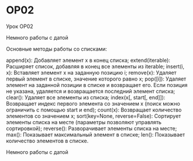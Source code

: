# OP02
 Урок OP02

Немного работы с датой

Основные методы работы со списками:

append(x): Добавляет элемент х в конец списка;
extend(iterable): Расширяет список, добавляя в конец все элементы из iterable;
insert(i, x): Вставляет элемент х на заданную позицию і;
remove(x): Удаляет первый элемент в списке, значение которого равно х;
pop([i]): Удаляет элемент на заданной позиции в списке и возвращает его. Если позиция не указана, удаляется и возвращается последний элемент списка;
clear(): Удаляет все элементы из списка;
index(x[, start[, end]]): Возвращает индекс первого элемента со значением х (поиск можно ограничить с помощью start и end);
count(x): Возвращает количество элементов со значением х;
sort(key=None, reverse=False): Сортирует элементы списка на месте (параметры позволяют управлять сортировкой);
reverse(): Разворачивает элементы списка на месте;
max(): Показывает максимальный элемент в списке;
len(): Показывает количество элементов в списке.

Немного работы с датой